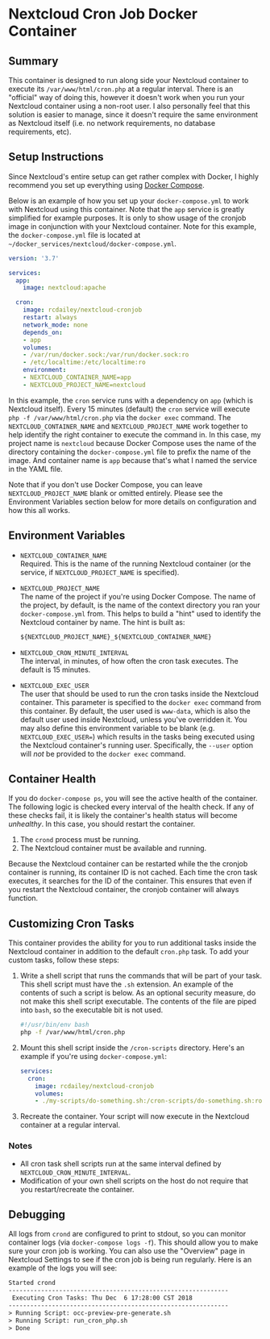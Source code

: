 # Nextcloud Cron Job Docker Container

## Summary

This container is designed to run along side your Nextcloud container to execute its
`/var/www/html/cron.php` at a regular interval. There is an "official" way of doing this, however it
doesn't work when you run your Nextcloud container using a non-root user. I also personally feel
that this solution is easier to manage, since it doesn't require the same environment as Nextcloud
itself (i.e. no network requirements, no database requirements, etc).

## Setup Instructions

Since Nextcloud's entire setup can get rather complex with Docker, I highly recommend you set up
everything using [Docker Compose](https://docs.docker.com/compose/).

Below is an example of how you set up your `docker-compose.yml` to work with Nextcloud using this
container. Note that the `app` service is greatly simplified for example purposes. It is only to
show usage of the cronjob image in conjunction with your Nextcloud container. Note for this example,
the `docker-compose.yml` file is located at `~/docker_services/nextcloud/docker-compose.yml`.

```yml
version: '3.7'

services:
  app:
    image: nextcloud:apache

  cron:
    image: rcdailey/nextcloud-cronjob
    restart: always
    network_mode: none
    depends_on:
    - app
    volumes:
    - /var/run/docker.sock:/var/run/docker.sock:ro
    - /etc/localtime:/etc/localtime:ro
    environment:
    - NEXTCLOUD_CONTAINER_NAME=app
    - NEXTCLOUD_PROJECT_NAME=nextcloud
```

In this example, the `cron` service runs with a dependency on `app` (which is Nextcloud itself).
Every 15 minutes (default) the `cron` service will execute `php -f /var/www/html/cron.php` via the
`docker exec` command. The `NEXTCLOUD_CONTAINER_NAME` and `NEXTCLOUD_PROJECT_NAME` work together to
help identify the right container to execute the command in. In this case, my project name is
`nextcloud` because Docker Compose uses the name of the directory containing the
`docker-compose.yml` file to prefix the name of the image. And container name is `app` because
that's what I named the service in the YAML file.

Note that if you don't use Docker Compose, you can leave `NEXTCLOUD_PROJECT_NAME` blank or omitted
entirely. Please see the Environment Variables section below for more details on configuration and
how this all works.

## Environment Variables

* `NEXTCLOUD_CONTAINER_NAME`<br>
  Required. This is the name of the running Nextcloud container (or
  the service, if `NEXTCLOUD_PROJECT_NAME` is specified).

* `NEXTCLOUD_PROJECT_NAME`<br>
  The name of the project if you're using Docker Compose. The name of the project, by default, is
  the name of the context directory you ran your `docker-compose.yml` from. This helps to build a
  "hint" used to identify the Nextcloud container by name. The hint is built as:

  ```txt
  ${NEXTCLOUD_PROJECT_NAME}_${NEXTCLOUD_CONTAINER_NAME}
  ```

* `NEXTCLOUD_CRON_MINUTE_INTERVAL`<br>
  The interval, in minutes, of how often the cron task executes. The default is 15 minutes.

* `NEXTCLOUD_EXEC_USER`<br>
  The user that should be used to run the cron tasks inside the Nextcloud container. This parameter
  is specified to the `docker exec` command from this container. By default, the user used is
  `www-data`, which is also the default user used inside Nextcloud, unless you've overridden it. You
  may also define this environment variable to be blank (e.g. `NEXTCLOUD_EXEC_USER=`) which results
  in the tasks being executed using the Nextcloud container's running user. Specifically, the
  `--user` option will *not* be provided to the `docker exec` command.

## Container Health

If you do `docker-compose ps`, you will see the active health of the container. The following logic
is checked every interval of the health check. If any of these checks fail, it is likely the
container's health status will become *unhealthy*. In this case, you should restart the container.

1. The `crond` process must be running.
2. The Nextcloud container must be available and running.

Because the Nextcloud container can be restarted while the the cronjob container is running, its
container ID is not cached. Each time the cron task executes, it searches for the ID of the
container. This ensures that even if you restart the Nextcloud container, the cronjob container will
always function.

## Customizing Cron Tasks

This container provides the ability for you to run additional tasks inside the Nextcloud container
in addition to the default `cron.php` task. To add your custom tasks, follow these steps:

1. Write a shell script that runs the commands that will be part of your task. This shell script
   must have the `.sh` extension. An example of the contents of such a script is below. As an
   optional security measure, do not make this shell script executable. The contents of the file are
   piped into `bash`, so the executable bit is not used.

   ```sh
   #!/usr/bin/env bash
   php -f /var/www/html/cron.php
   ```

2. Mount this shell script inside the `/cron-scripts` directory. Here's an example if you're using
   `docker-compose.yml`:

   ```yml
   services:
     cron:
       image: rcdailey/nextcloud-cronjob
       volumes:
       - ./my-scripts/do-something.sh:/cron-scripts/do-something.sh:ro
   ```

3. Recreate the container. Your script will now execute in the Nextcloud container at a regular
   interval.

### Notes

* All cron task shell scripts run at the same interval defined by `NEXTCLOUD_CRON_MINUTE_INTERVAL`.
* Modification of your own shell scripts on the host do not require that you restart/recreate the
  container.

## Debugging

All logs from `crond` are configured to print to stdout, so you can monitor container logs (via
`docker-compose logs -f`). This should allow you to make sure your cron job is working. You can also
use the "Overview" page in Nextcloud Settings to see if the cron job is being run regularly. Here is
an example of the logs you will see:

```txt
Started crond
-------------------------------------------------------------
 Executing Cron Tasks: Thu Dec  6 17:28:00 CST 2018
-------------------------------------------------------------
> Running Script: occ-preview-pre-generate.sh
> Running Script: run_cron_php.sh
> Done
```
